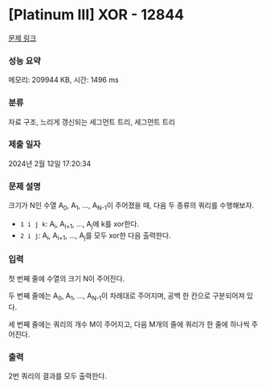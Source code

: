 # [Platinum III] XOR - 12844 

[문제 링크](https://www.acmicpc.net/problem/12844) 

### 성능 요약

메모리: 209944 KB, 시간: 1496 ms

### 분류

자료 구조, 느리게 갱신되는 세그먼트 트리, 세그먼트 트리

### 제출 일자

2024년 2월 12일 17:20:34

### 문제 설명

<p>크기가 N인 수열 A<sub>0</sub>, A<sub>1</sub>, ..., A<sub>N-1</sub>이 주어졌을 때, 다음 두 종류의 쿼리를 수행해보자.</p>

<ul>
	<li><code>1 i j k</code>: A<sub>i</sub>, A<sub>i+1</sub>, ..., A<sub>j</sub>에 k를 xor한다.</li>
	<li><code>2 i j</code>: A<sub>i</sub>, A<sub>i+1</sub>, ..., A<sub>j</sub>를 모두 xor한 다음 출력한다.</li>
</ul>

### 입력 

 <p>첫 번째 줄에 수열의 크기 N이 주어진다.</p>

<p>두 번째 줄에는 A<sub>0</sub>, A<sub>1</sub>, ..., A<sub>N-1</sub>이 차례대로 주어지며, 공백 한 칸으로 구분되어져 있다.</p>

<p>세 번째 줄에는 쿼리의 개수 M이 주어지고, 다음 M개의 줄에 쿼리가 한 줄에 하나씩 주어진다.</p>

### 출력 

 <p>2번 쿼리의 결과를 모두 출력한다.</p>

